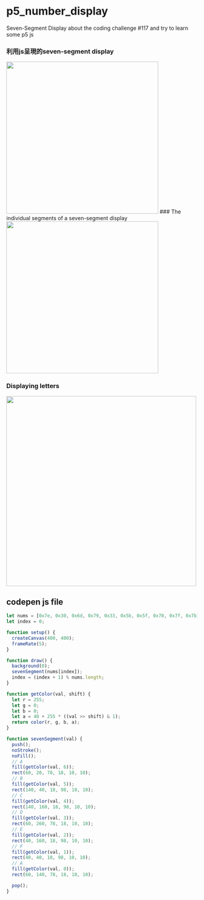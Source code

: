 # p5_number_display
Seven-Segment Display about the coding challenge #117 and try to learn some p5 js

### 利用js呈現的seven-segment display
<img src=https://upload.wikimedia.org/wikipedia/commons/thumb/4/49/7-segment_abcdef.svg/2000px-7-segment_abcdef.svg.png height=400px>
### The individual segments of a seven-segment display
<img src=https://upload.wikimedia.org/wikipedia/commons/thumb/e/ed/7_Segment_Display_with_Labeled_Segments.svg/220px-7_Segment_Display_with_Labeled_Segments.svg.png height=400px>

### Displaying letters
<img src=https://i.imgur.com/WfhAsJ4.png height=500px>




codepen js file
---
```javascript
let nums = [0x7e, 0x30, 0x6d, 0x79, 0x33, 0x5b, 0x5f, 0x70, 0x7f, 0x7b];
let index = 0;

function setup() {
  createCanvas(400, 400);
  frameRate(5);
}

function draw() {
  background(0);
  sevenSegment(nums[index]);
  index = (index + 1) % nums.length;
}

function getColor(val, shift) {
  let r = 255;
  let g = 0;
  let b = 0;
  let a = 40 + 255 * ((val >> shift) & 1);
  return color(r, g, b, a);
}

function sevenSegment(val) {
  push();
  noStroke();
  noFill();
  // A
  fill(getColor(val, 6));
  rect(60, 20, 78, 18, 10, 10);
  // B
  fill(getColor(val, 5));
  rect(140, 40, 18, 98, 10, 10);
  // C
  fill(getColor(val, 4));
  rect(140, 160, 18, 98, 10, 10);
  // D
  fill(getColor(val, 3));
  rect(60, 260, 78, 18, 10, 10);
  // E
  fill(getColor(val, 2));
  rect(40, 160, 18, 98, 10, 10);
  // F
  fill(getColor(val, 1));
  rect(40, 40, 18, 98, 10, 10);
  // A
  fill(getColor(val, 0));
  rect(60, 140, 78, 18, 10, 10);

  pop();
}
```
